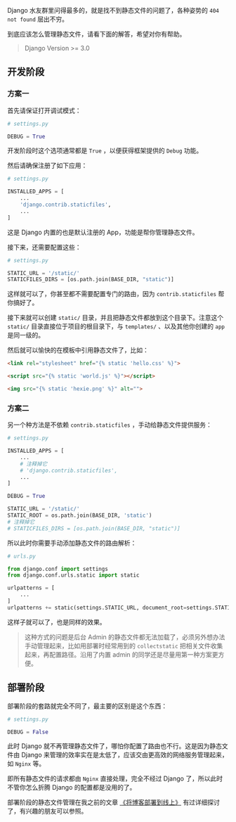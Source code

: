 Django 水友群里问得最多的，就是找不到静态文件的问题了，各种姿势的 `404 not found` 层出不穷。

到底应该怎么管理静态文件，请看下面的解答，希望对你有帮助。

> Django Version >= 3.0

## 开发阶段

### 方案一

首先请保证打开调试模式：

```python
# settings.py

DEBUG = True
```

开发阶段时这个选项通常都是 `True` ，以便获得框架提供的 `Debug` 功能。

然后请确保注册了如下应用：

```python
# settings.py

INSTALLED_APPS = [
    ...
    'django.contrib.staticfiles',
    ...
]
```

这是 Django 内置的也是默认注册的 App，功能是帮你管理静态文件。

接下来，还需要配置这些：

```python
# settings.py

STATIC_URL = '/static/'
STATICFILES_DIRS = [os.path.join(BASE_DIR, "static")]
```

这样就可以了，你甚至都不需要配置专门的路由，因为 `contrib.staticfiles` 帮你搞好了。

接下来就可以创建 `static/` 目录，并且把静态文件都放到这个目录下。注意这个 `static/` 目录直接位于项目的根目录下，与 `templates/` 、以及其他你创建的 `app` 是同一级的。

然后就可以愉快的在模板中引用静态文件了，比如：

```html
<link rel="stylesheet" href="{% static 'hello.css' %}">

<script src="{% static 'world.js' %}"></script>

<img src="{% static 'hexie.png' %}" alt="">
```

### 方案二

另一个种方法是不依赖 `contrib.staticfiles` ，手动给静态文件提供服务：

```python
# settings.py

INSTALLED_APPS = [
    ...
    # 注释掉它
    # 'django.contrib.staticfiles',
    ...
]

DEBUG = True

STATIC_URL = '/static/'
STATIC_ROOT = os.path.join(BASE_DIR, 'static')
# 注释掉它
# STATICFILES_DIRS = [os.path.join(BASE_DIR, "static")]
```

所以此时你需要手动添加静态文件的路由解析：

```python
# urls.py

from django.conf import settings
from django.conf.urls.static import static

urlpatterns = [
    ...
]
urlpatterns += static(settings.STATIC_URL, document_root=settings.STATIC_ROOT)
```

这样子就可以了，也是同样的效果。

> 这种方式的问题是后台 Admin 的静态文件都无法加载了，必须另外想办法手动管理起来，比如用部署时经常用到的 `collectstatic` 把相关文件收集起来，再配置路径。沿用了内置 admin 的同学还是尽量用第一种方案更方便。

## 部署阶段

部署阶段的套路就完全不同了，最主要的区别是这个东西：

```python
# settings.py

DEBUG = False
```

此时 Django 就不再管理静态文件了，哪怕你配置了路由也不行。这是因为静态文件由 Django 来管理的效率实在是太低了，应该交由更高效的网络服务管理起来，如 `Nginx` 等。

即所有静态文件的请求都由 `Nginx` 直接处理，完全不经过 Django 了，所以此时不管你怎么折腾 Django 的配置都是没用的了。

部署阶段的静态文件管理在我之前的文章 [《将博客部署到线上》](https://www.dusaiphoto.com/article/detail/71/) 有过详细探讨了，有兴趣的朋友可以参照。